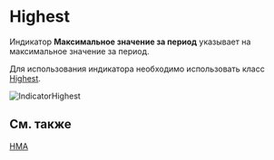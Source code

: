 # Highest 

Индикатор **Максимальное значение за период** указывает на максимальное значение за период. 

Для использования индикатора необходимо использовать класс [Highest](../api/StockSharp.Algo.Indicators.Highest.html). 

![IndicatorHighest](~/images/IndicatorHighest.png)

## См. также

[HMA](IndicatorHullMovingAverage.md)
